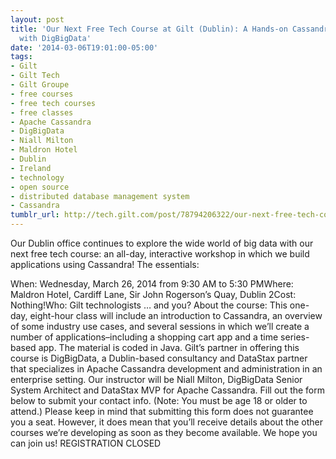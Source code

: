 ```yaml
---
layout: post
title: 'Our Next Free Tech Course at Gilt (Dublin): A Hands-on Cassandra Workshop
  with DigBigData'
date: '2014-03-06T19:01:00-05:00'
tags:
- Gilt
- Gilt Tech
- Gilt Groupe
- free courses
- free tech courses
- free classes
- Apache Cassandra
- DigBigData
- Niall Milton
- Maldron Hotel
- Dublin
- Ireland
- technology
- open source
- distributed database management system
- Cassandra
tumblr_url: http://tech.gilt.com/post/78794206322/our-next-free-tech-course-at-gilt-dublin-a
---
```


Our Dublin office continues to explore the wide world of big data with our next free tech course: an all-day, interactive workshop in which we build applications using Cassandra!
The essentials:

When: Wednesday, March 26, 2014 from 9:30 AM to 5:30 PMWhere: Maldron Hotel, Cardiff Lane, Sir John Rogerson’s Quay, Dublin 2Cost: Nothing!Who: Gilt technologists … and you?
About the course: This one-day, eight-hour class will include an introduction to Cassandra, an overview of some industry use cases, and several sessions in which we’ll create a number of applications–including a shopping cart app and a time series-based app. The material is coded in Java.
Gilt’s partner in offering this course is DigBigData, a Dublin-based consultancy and DataStax partner that specializes in Apache Cassandra development and administration in an enterprise setting. Our instructor will be Niall Milton, DigBigData Senior System Architect and DataStax MVP for Apache Cassandra.
Fill out the form below to submit your contact info. (Note: You must be age 18 or older to attend.) Please keep in mind that submitting this form does not guarantee you a seat. However, it does mean that you’ll receive details about the other courses we’re developing as soon as they become available. We hope you can join us!
REGISTRATION CLOSED

